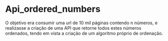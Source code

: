# Api_ordered_numbers
O objetivo era consumir uma url de 10 mil páginas contendo n números, e realizasse a criação de uma API que retorne todos estes números ordenados, tendo em vista a criação de um algoritmo próprio de ordenação.

